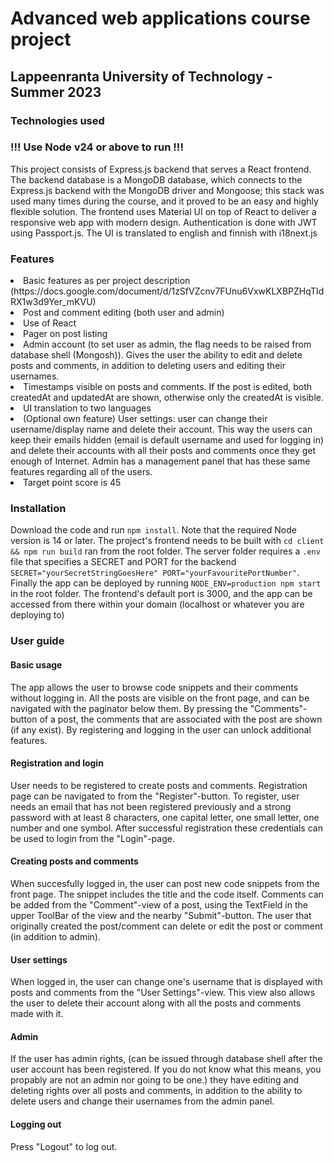 <h1>Advanced web applications course project</h1>
<h2>Lappeenranta University of Technology - Summer 2023</h2>
<h3>Technologies used</h3>
<h3>!!! Use Node v24 or above to run !!!</h3>
<p>
  This project consists of Express.js backend that serves a React frontend. The backend database is a MongoDB database, 
  which connects to the Express.js backend with the MongoDB driver and Mongoose; this stack was used many times during the course, 
  and it proved to be an easy and highly flexible solution. The frontend uses Material UI on top of React to deliver
  a responsive web app with modern design. Authentication is done with JWT using Passport.js. The UI is translated to english and finnish 
  with i18next.js
</p>
<h3>Features</h3>
<li>
  Basic features as per project description (https://docs.google.com/document/d/1zSfVZcnv7FUnu6VxwKLXBPZHqTIdRX1w3d9Yer_mKVU)
</li>
<li>
  Post and comment editing (both user and admin)
</li>
<li>
  Use of React
</li>
<li>
  Pager on post listing
</li>
<li>
  Admin account (to set user as admin, the flag needs to be raised from database shell (Mongosh)). Gives the user the ability to edit and delete posts and comments, in addition to deleting users and editing their usernames.
</li>
<li>
  Timestamps visible on posts and comments. If the post is edited, both createdAt and updatedAt are shown, otherwise only the createdAt is visible.
</li>
<li>
  UI translation to two languages
</li>
<li>
  (Optional own feature) User settings: user can change their username/display name and delete their account. This way the users can keep their emails hidden (email is default username and used for logging in) and delete their accounts with all their posts and comments once they get enough of Internet. Admin has a management panel that has these same features regarding all of the users.
</li>
<li>
  Target point score is 45
</li>
<h3>Installation</h3>
<p>
  Download the code and run <code>npm install</code>. Note that the required Node version is 14 or later. The project's frontend needs to be built with <code>cd client && npm run build</code> ran from the root folder. The server folder requires a <code>.env</code> file that specifies
  a SECRET and PORT for the backend <code>SECRET="yourSecretStringGoesHere" PORT="yourFavouritePortNumber"</code>. Finally the app can be deployed by running 
  <code>NODE_ENV=production npm start</code> in the root folder. The frontend's default port is 3000, and the app can be accessed from there within your domain (localhost or whatever you are deploying to)
</p>
<h3>User guide</h3>
<h4>Basic usage</h4>
<p>
  The app allows the user to browse code snippets and their comments without logging in. All the posts are visible on the front page, and can be navigated with the paginator below them. By pressing the "Comments"-button of a post, the comments that are associated with the post are shown (if any exist). By registering and logging in the user can unlock additional features.
</p>
<h4>Registration and login</h4>
<p>
  User needs to be registered to create posts and comments. Registration page can be navigated to from the "Register"-button. To register, user needs an email that has not been registered previously and a strong password with at least 8 characters, one capital letter, one small letter, one number and one symbol. After successful registration these credentials can be used to login from the "Login"-page.
</p>
<h4>Creating posts and comments</h4>
<p>
  When succesfully logged in, the user can post new code snippets from the front page. The snippet includes the title and the code itself. Comments can be added from the "Comment"-view of a post, using the TextField in the upper ToolBar of the view and the nearby "Submit"-button. The user that originally created the post/comment can delete or edit the post or comment (in addition to admin).
</p>
<h4>User settings</h4>
<p>
  When logged in, the user can change one's username that is displayed with posts and comments from the "User Settings"-view. This view also allows the user to delete their account along with all the posts and comments made with it.
</p>
<h4>Admin</h4>
<p>
  If the user has admin rights, (can be issued through database shell after the user account has been registered. If you do not know what this means, you propably are not an admin nor going to be one.) they have editing and deleting rights over all posts and comments, in addition to the ability to delete users and change their usernames from the admin panel.
</p>
<h4>Logging out</h4>
<p>
  Press "Logout" to log out.
</p>
